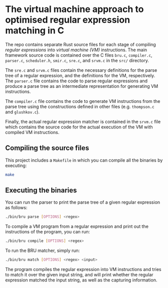 # The virtual machine approach to optimised regular expression matching in C

The repo contains separate Rust source files for each stage of compiling
_regular expressions_ into _virtual machine (VM)_ instructions. The main
framework source code is contained over the C files `bru.c`, `compiler.c`,
`parser.c`, `scheduler.h`, `smir.c`, `sre.c`, and `srvm.c` in the `src/`
directory.

The `sre.c` and `srvm.c` files contain the necessary definitions for the parse
tree of a regular expression, and the definitions for the VM, respectively. The
`parser.c` file contains the code to parse regular expressions and produce a
parse tree as an intermediate representation for generating VM instructions.

The `compiler.c` file contains the code to generate VM instructions from the
parse tree using the constructions defined in other files (e.g. `thompson.c` and
`glushkov.c`).

Finally, the actual regular expression matcher is contained in the `srvm.c` file
which contains the source code for the actual execution of the VM with compiled
VM instructions.

## Compiling the source files

This project includes a `Makefile` in which you can compile all the binaries by
executing:

```bash
make
```

## Executing the binaries

You can run the parser to print the parse tree of a given regular expression as
follows:

```bash
./bin/bru parse [OPTIONS] <regex>
```

To compile a VM program from a regular expression and print out the instructions
of the program, you can run:

```bash
./bin/bru compile [OPTIONS] <regex>
```

To run the BRU matcher, simply run:

```bash
./bin/bru match [OPTIONS] <regex> <input>
```

The program compiles the regular expression into VM instructions and tries to
match it over the given input string, and will print whether the regular
expression matched the input string, as well as the capturing information.

